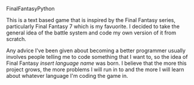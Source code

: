 FinalFantasyPython

This is a text based game that is inspired by the Final Fantasy series, particularly Final Fantasy 7 which is my favuorite. I decided to take the general idea of the battle system and code my own version of it from scratch. 

Any advice I've been given about becoming a better programmer usually involves people telling me to code something that I want to, so the idea of Final Fantasy *insert language name* was born. I believe that the more this project grows, the more problems I will run in to and the more I will learn about whatever language I'm coding the game in.

